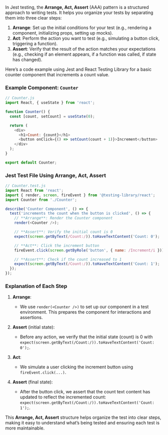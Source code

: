 In Jest testing, the **Arrange, Act, Assert** (AAA) pattern is a structured approach to writing tests. It helps you organize your tests by separating them into three clear steps:

1. **Arrange**: Set up the initial conditions for your test (e.g., rendering a component, initializing props, setting up mocks).
2. **Act**: Perform the action you want to test (e.g., simulating a button click, triggering a function).
3. **Assert**: Verify that the result of the action matches your expectations (e.g., checking if an element appears, if a function was called, if state has changed).

Here’s a code example using Jest and React Testing Library for a basic counter component that increments a count value.

### Example Component: `Counter`

```javascript
// Counter.js
import React, { useState } from 'react';

function Counter() {
  const [count, setCount] = useState(0);

  return (
    <div>
      <h1>Count: {count}</h1>
      <button onClick={() => setCount(count + 1)}>Increment</button>
    </div>
  );
}

export default Counter;
```

### Jest Test File Using Arrange, Act, Assert

```javascript
// Counter.test.js
import React from 'react';
import { render, screen, fireEvent } from '@testing-library/react';
import Counter from './Counter';

describe('Counter Component', () => {
  test('increments the count when the button is clicked', () => {
    // **Arrange**: Render the Counter component
    render(<Counter />);

    // **Assert**: Verify the initial count is 0
    expect(screen.getByText(/Count:/)).toHaveTextContent('Count: 0');

    // **Act**: Click the increment button
    fireEvent.click(screen.getByRole('button', { name: /Increment/i }));

    // **Assert**: Check if the count increased to 1
    expect(screen.getByText(/Count:/)).toHaveTextContent('Count: 1');
  });
});
```

### Explanation of Each Step

1. **Arrange**:
   - We use `render(<Counter />)` to set up our component in a test environment. This prepares the component for interactions and assertions.

2. **Assert** (initial state):
   - Before any action, we verify that the initial state (count) is 0 with `expect(screen.getByText(/Count:/)).toHaveTextContent('Count: 0');`.

3. **Act**:
   - We simulate a user clicking the increment button using `fireEvent.click(...)`.

4. **Assert** (final state):
   - After the button click, we assert that the count text content has updated to reflect the incremented count: `expect(screen.getByText(/Count:/)).toHaveTextContent('Count: 1');`.

This **Arrange, Act, Assert** structure helps organize the test into clear steps, making it easy to understand what’s being tested and ensuring each test is more maintainable.
